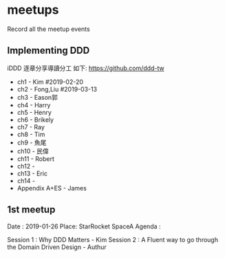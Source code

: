 # meetups
Record all the meetup events

## Implementing DDD 
iDDD 逐章分享導讀分工 如下: 
https://github.com/ddd-tw

* ch1 - Kim #2019-02-20
* ch2 - Fong,Liu #2019-03-13
* ch3 - Eason郭
* ch4 - Harry
* ch5 - Henry
* ch6 - Brikely
* ch7 - Ray
* ch8 - Tim
* ch9 - 魚尾
* ch10 - 民偉
* ch11 - Robert
* ch12 -  
* ch13 - Eric
* ch14 - 
* Appendix A+ES - James

## 1st meetup

Date : 2019-01-26
Place: StarRocket SpaceA
Agenda : 

Session 1 : Why DDD Matters - Kim 
Session 2 : A Fluent way to go through the Domain Driven Design - Authur
